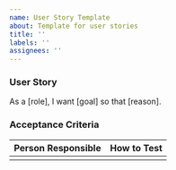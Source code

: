 ```yaml
---
name: User Story Template
about: Template for user stories
title: ''
labels: ''
assignees: ''
---
```


### User Story

As a [role], I want [goal] so that [reason].

### Acceptance Criteria

| Person Responsible | How to Test |
| ------------------ | ----------- |
|                    |             |
